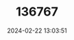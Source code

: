 ---
title: "136767"
category: "Avahi betsileo"
draft: false
date: 2024-02-22 13:03:51
languages:
  German: ["Betsileo-Wollmaki"]
  English: ["Betsileo Woolly Lemur"]
---